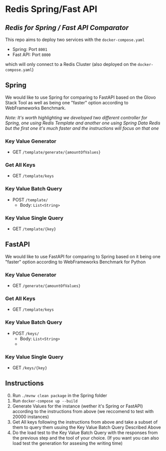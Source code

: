 # Redis Spring/Fast API

## _Redis for Spring / Fast API Comparator_


This repo aims to deploy two services with the `docker-compose.yaml`

- Spring: Port `8001`
- Fast API: Port `8000`

which will only connect to a Redis Cluster (also deployed on the `docker-compose.yaml`)

## Spring

We would like to use Spring for comparing to FastAPI based on the Glovo Stack Tool as well as being one "faster" option according to WebFrameworks Benchmark. 

_Note: It's worth highlighting we developed two different controller for Spring, one using Redis Template and another one using Spring Data Redis but the first one it's much faster and the instructions will focus on that one_

### Key Value Generator

- GET `/template/generate/{amountOfValues}`

### Get All Keys

- GET `/template/keys`

### Key Value Batch Query

- POST `/template/` 
    - Body: `List<String>`

### Key Value Single Query

- GET `/template/{key}`

## FastAPI

We would like to use FastAPI for comparing to Spring based on it being one "faster" option according to WebFrameworks Benchmark for Python

### Key Value Generator

- GET `/generate/{amountOfValues}`

### Get All Keys

- GET `/template/keys`

### Key Value Batch Query

- POST `/keys/` 
    - Body: `List<String>`
    - 
### Key Value Single Query

- GET `/keys/{key}`

## Instructions
0. Run `./mvnw clean package` in the Spring folder
1. Run `docker-compose up --build`
2. Generate Values for the instance (wether it's Spring or FastAPI) according to the instructions from above (we reccomend to test with 20000 instances)
3. Get All keys following the instructions from above and take a subset  of them to query them usuing the Key Value Batch Query Described Above
4. Do the load test to the Key Value Batch Query with the responses from the previous step and the tool of your choice. (If you want you can also load test the generation for assesing the writing time)
